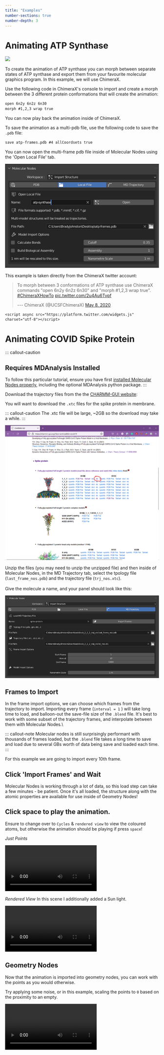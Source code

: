 ```yaml
---
title: "Examples"
number-sections: true
number-depth: 3
---
```


# Animating ATP Synthase

![](https://github.com/BradyAJohnston/MolecularNodes/raw/main/img/atp-animation-demo.gif)

To create the animation of ATP synthase you can morph between separate states of ATP synthase and export them from your favourite molecular graphics program.
In this example, we will use ChimeraX.

Use the following code in ChimeraX's console to import and create a morph between the 3 different protein conformations that will create the animation:

``` html
open 6n2y 6n2z 6n30
morph #1,2,3 wrap true
```

You can now play back the animation inside of ChimeraX.

To save the animation as a multi-pdb file, use the following code to save the `.pdb` file:

``` html
save atp-frames.pdb #4 allCoordsets true
```

You can now open the multi-frame pdb file inside of Molecular Nodes using the 'Open Local File' tab.

![](images/paste-4EFDF204.png)

This example is taken directly from the ChimeraX twitter account:

<blockquote class="twitter-tweet">

<p lang="en" dir="ltr">

To morph between 3 conformations of ATP synthase use ChimeraX commands "open 6n2y 6n2z 6n30" and "morph #1,2,3 wrap true".
<a href="https://twitter.com/hashtag/ChimeraXHowTo?src=hash&amp;ref_src=twsrc%5Etfw">#ChimeraXHowTo</a> <a href="https://t.co/2u4Au6Tvpf">pic.twitter.com/2u4Au6Tvpf</a>

</p>

--- ChimeraX (@UCSFChimeraX) <a href="https://twitter.com/UCSFChimeraX/status/1258888093068701696?ref_src=twsrc%5Etfw">May 8, 2020</a>

</blockquote>

```{=html}
<script async src="https://platform.twitter.com/widgets.js" charset="utf-8"></script>
```
# Animating COVID Spike Protein

::: callout-caution
## Requires MDAnalysis Installed

To follow this particular tutorial, ensure you have first [installed Molecular Nodes properly](installation.md), including the optional MDAnalysis python package.
:::

Download the trajectory files from the the [CHARMM-GUI website](https://charmm-gui.org/?doc=archive&lib=covid19):

You will want to download the `.xtc` files for the spike protein in membrane.

::: callout-caution
The .xtc file will be large, \~2GB so the download may take a while.
:::

![](images/paste-5562A342.png)

Unzip the files (you may need to unzip the unzipped file) and then inside of Molecular Nodes, in the MD Trajectory tab, select the tpology file (`last_frame_nos.pdb`) and the trajectory file (`trj_nos.xtc`).\
\
Give the molecule a name, and your panel should look like this:

![](images/paste-E4006B81.png)

## Frames to Import

In the frame import options, we can choose which frames from the trajectory to import.
Importing every frame (`interval = 1` ) will take long time to load, and balloon-out the save-file size of the `.blend` file.
It's best to work with some subset of the trajectory frames, and interpolate between them with Molecular Nodes.\

::: callout-note
Molecular nodes is still surprisingly performant with thousands of frames loaded, but the `.blend` file takes a long time to save and load due to several GBs worth of data being save and loaded each time.
:::

For this example we are going to import every 10th frame.

## Click 'Import Frames' and Wait

Molecular Nodes is working through a lot of data, so this load step can take a few minutes - be patient.
Once it's all loaded, the structure along with the atomic properties are available for use inside of Geometry Nodes!

## Click space to play the animation.

Ensure to change over to `Cycles` & `rendered view` to view the coloured atoms, but otherwise the animation should be playing if press `space`!

*Just Points*

![](images/spike-points.webm)

*Rendered View* In this scene I additionally added a Sun light.

![](images/spike-colour.webm)

## Geometry Nodes

Now that the animation is imported into geometry nodes, you can work with the points as you would otherwise.

Try applying some noise, or in this example, scaling the points to `0` based on the proximity to an empty.

![](images/spike-dissolve.webm)
